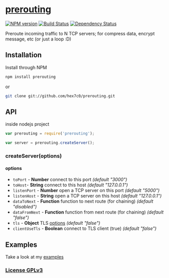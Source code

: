 # [prerouting](http://supergiovane.tk/#/prerouting)

[![NPM version](https://badge.fury.io/js/prerouting.svg)](http://badge.fury.io/js/prerouting)
[![Build Status](https://travis-ci.org/hex7c0/prerouting.svg)](https://travis-ci.org/hex7c0/prerouting)
[![Dependency Status](https://david-dm.org/hex7c0/prerouting/status.svg)](https://david-dm.org/hex7c0/prerouting)

Preroute incoming traffic to N TCP servers; for compress data, encrypt message, etc (or just a loop :D)

## Installation

Install through NPM

```bash
npm install prerouting
```
or
```bash
git clone git://github.com/hex7c0/prerouting.git
```

## API

inside nodejs project
```js
var prerouting = require('prerouting');

var server = prerouting.createServer();
```

### createServer(options)

#### options

 - `toPort` - **Number** connect to this port *(default "3000")*
 - `toHost`- **String** connect to this host *(default "127.0.0.1")*
 - `listenPort` - **Number** open a TCP server on this port *(default "5000")*
 - `listenHost` - **String** open a TCP server on this host *(default "127.0.0.1")*
 - `dataToNext` - **Function** function to next route (for chaining) *(default "disabled")*
 - `dataFromNext` - **Function** function from next route (for chaining) *(default "false")*
 - `tls` - **Object** TLS [options](http://nodejs.org/api/tls.html#tls_tls_createserver_options_secureconnectionlistener) *(default "false")*
 - `clientUseTls` - **Boolean** connect to TLS client (true) *(default "false")*

## Examples

Take a look at my [examples](https://github.com/hex7c0/prerouting/tree/master/examples)

### [License GPLv3](http://opensource.org/licenses/GPL-3.0)
